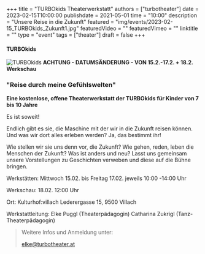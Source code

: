 +++
title = "TURBOkids Theaterwerkstatt"
authors = ["turbotheater"]
date = 2023-02-15T10:00:00
publishdate = 2021-05-01
time = "10:00"
description = "Unsere Reise in die Zukunft"
featured = "img/events/2023-02-15_TURBOkids_Zukunft1.jpg"
featuredVideo = ""
featuredVimeo = ""
linktitle = ""
type = "event"
tags = ["theater"]
draft = false
+++

#### TURBOkids

![TURBOkids](/img/events/2023-02-15_TURBOkids_Zukunft.jpg)
**ACHTUNG - DATUMSÄNDERUNG - VON 15.2.-17.2. + 18.2. Werkschau**


### "Reise durch meine Gefühlswelten"

**Eine kostenlose, offene Theaterwerkstatt der TURBOkids für Kinder von 7 bis 10 Jahre**

Es ist soweit!

Endlich gibt es sie, die Maschine mit der wir in die Zukunft reisen können.
Und was wir dort alles erleben werden?
Ja, das bestimmt ihr!

Wie stellen wir sie uns denn vor, die Zukunft? Wie gehen, reden, leben die Menschen der Zukunft? Was ist anders und neu? Lasst uns gemeinsam unsere Vorstellungen zu Geschichten verweben und diese auf die Bühne bringen.

Werkstätten:
Mittwoch 15.02. bis Freitag 17.02.
jeweils 10:00 -14:00 Uhr

Werkschau:
18.02.
12:00 Uhr

Ort:
Kulturhof:villach
Lederergasse 15, 9500 Villach

Werkstattleitung:
Elke Puggl (Theaterpädagogin)
Catharina Zukrigl (Tanz-Theaterpädagogin)

>Weitere Infos und Anmeldung unter:
>
>elke@turbotheater.at



